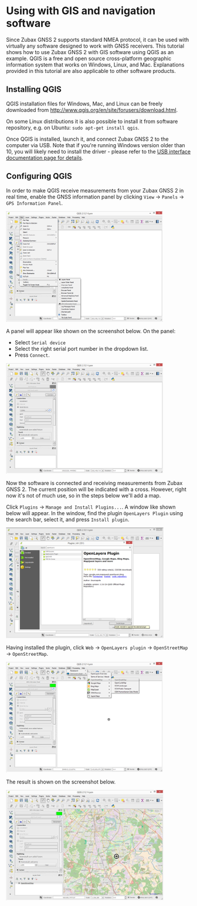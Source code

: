 # Using with GIS and navigation software

Since Zubax GNSS 2 supports standard NMEA protocol,
it can be used with virtually any software designed to work with GNSS receivers.
This tutorial shows how to use Zubax GNSS 2 with GIS software using QGIS as an example.
QGIS is a free and open source cross-platform geographic information system that works on Windows, Linux, and Mac.
Explanations provided in this tutorial are also applicable to other software products.

## Installing QGIS

QGIS installation files for Windows, Mac, and Linux can be freely downloaded from
<http://www.qgis.org/en/site/forusers/download.html>.

On some Linux distributions it is also possible to install it from software repository,
e.g. on Ubuntu: `sudo apt-get install qgis`.

Once QGIS is installed, launch it, and connect Zubax GNSS 2 to the computer via USB.
Note that if you're running Windows version older than 10, you will likely need to install the driver -
please refer to the [USB interface documentation page for details](/usb_command_line_interface).

## Configuring QGIS

In order to make QGIS receive measurements from your Zubax GNSS 2 in real time,
enable the GNSS information panel by clicking `View` &rarr; `Panels` &rarr; `GPS Information Panel`.

<img src="qgis_a.png" title="Opening the GPS Information Panel" height=300 />

A panel will appear like shown on the screenshot below.
On the panel:

* Select `Serial device`
* Select the right serial port number in the dropdown list.
* Press `Connect`.

<img src="qgis_b.png" title="Open GPS Information Panel" height=300 />

Now the software is connected and receiving measurements from Zubax GNSS 2.
The current position will be indicated with a cross.
However, right now it's not of much use, so in the steps below we'll add a map.

Click `Plugins` &rarr; `Manage and Install Plugins...`. A window like shown below will appear.
In the window, find the plugin `OpenLayers Plugin` using the search bar, select it, and press `Install plugin`.

<img src="qgis_c.png" title="Installing OpenLayers Plugin" height=300 />

Having installed the plugin, click `Web` &rarr; `OpenLayers plugin` &rarr; `OpenStreetMap` &rarr; `OpenStreetMap`.

<img src="qgis_d.png" title="Adding an OpenStreetMap layer" height=300 />

The result is shown on the screenshot below.

<img src="qgis_e.jpg" title="Real-time position shown on OpenStreetMap" height=300 />
